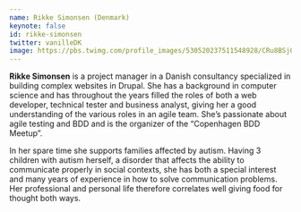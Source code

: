 ```yaml
---
name: Rikke Simonsen (Denmark)
keynote: false
id: rikke-simonsen
twitter: vanilleDK
image: https://pbs.twimg.com/profile_images/530520237511548928/CRu8BSj0_400x400.jpeg
---
```

**Rikke Simonsen** is a project manager in a Danish consultancy specialized in building complex websites in Drupal. She has a background in
computer science and has throughout the years filled the roles of both a web developer, technical tester and business analyst, giving her
a good understanding of the various roles in an agile team. She’s passionate about agile testing and BDD and is the organizer of the “Copenhagen BDD Meetup”.

In her spare time she supports families affected by autism. Having 3 children with autism herself, a disorder that affects the ability to communicate
properly in social contexts, she has both a special interest and many years of experience in how to solve communication problems. Her professional
and personal life therefore correlates well giving food for thought both ways.
